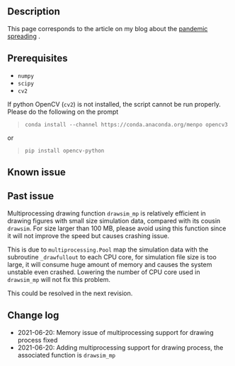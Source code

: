 
## Description
This page corresponds to the article on my blog about the <a href='https://yenhsunlin.github.io/2021/06/18/pandemic/'>pandemic spreading</a> .

## Prerequisites

- `numpy`
- `scipy`
- `cv2`

If python OpenCV (`cv2`) is not installed, the script cannot be run properly. Please do the following on the prompt

> `conda install --channel https://conda.anaconda.org/menpo opencv3`

or

> `pip install opencv-python`

## Known issue

## Past issue

Multiprocessing drawing function `drawsim_mp` is relatively efficient in drawing figures with small size simulation data, compared with its cousin `drawsim`. For size larger than 100 MB, please avoid using this function since it will not improve the speed but causes crashing issue.

This is due to `multiprocessing.Pool` map the simulation data with the subroutine `_drawfullout` to each CPU core, for simulation file size is too large, it will consume huge amount of memory and causes the system unstable even crashed. Lowering the number of CPU core used in `drawsim_mp` will not fix this problem. 

This could be resolved in the next revision.

## Change log

- 2021-06-20: Memory issue of multiprocessing support for drawing process fixed
- 2021-06-20: Adding multiprocessing support for drawing process, the associated function is `drawsim_mp`
